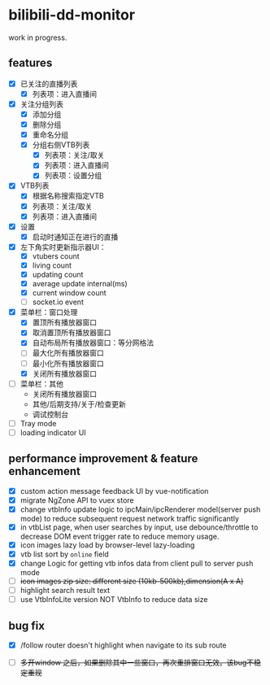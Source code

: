 # bilibili-dd-monitor

work in progress.

## features
- [x] 已关注的直播列表
  - [x] 列表项：进入直播间
- [x] 关注分组列表
  - [x] 添加分组
  - [x] 删除分组
  - [x] 重命名分组
  - [x] 分组右侧VTB列表
    - [x] 列表项：关注/取关
    - [x] 列表项：进入直播间
    - [x] 列表项：设置分组
- [x] VTB列表
  - [x] 根据名称搜索指定VTB
  - [x] 列表项：关注/取关
  - [x] 列表项：进入直播间
- [x] 设置
  - [x] 启动时通知正在进行的直播
- [x] 左下角实时更新指示器UI：
  - [x] vtubers count
  - [x] living count
  - [x] updating count
  - [x] average update internal(ms)
  - [x] current window count
  - [ ] socket.io event
- [x] 菜单栏：窗口处理
    - [x] 置顶所有播放器窗口
    - [x] 取消置顶所有播放器窗口
    - [x] 自动布局所有播放器窗口：等分网格法
    - [ ] 最大化所有播放器窗口
    - [ ] 最小化所有播放器窗口
    - [x] 关闭所有播放器窗口
- [ ] 菜单栏：其他
    - 关闭所有播放器窗口
    - 其他/后期支持/关于/检查更新
    - 调试控制台
- [ ] Tray mode
- [ ] loading indicator UI

## performance improvement & feature enhancement
- [x] custom action message feedback UI by vue-notification
- [x] migrate NgZone API to vuex store
- [x] change vtbInfo update logic to ipcMain/ipcRenderer model(server push mode) to
reduce subsequent request network traffic significantly 
- [x] in vtbList page, when user searches by input, use debounce/throttle to decrease DOM event trigger rate to reduce memory usage.
- [x] icon images lazy load by browser-level lazy-loading
- [x] vtb list sort by `online` field
- [x] change Logic for getting vtb infos data from client pull to server push mode
- [ ] ~~icon images zip size: different size (10kb-500kb),dimension(A x A)~~
- [ ] highlight search result text
- [ ] use VtbInfoLite version NOT VtbInfo to reduce data size

## bug fix
- [x] /follow router doesn't highlight when navigate to its sub route
- [ ] ~~多开window 之后，如果删除其中一些窗口，再次重排窗口无效。该bug不稳定重现~~



